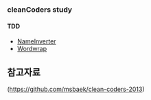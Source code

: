 ### cleanCoders study

#### TDD 
 - [NameInverter](https://github.com/zionlee0927/cleanCoders/tree/master/src/main/kotlin/tdd/nameInverter)
 - [Wordwrap](https://github.com/zionlee0927/cleanCoders/tree/master/src/main/kotlin/tdd/wordwrap)

## 참고자료
(https://github.com/msbaek/clean-coders-2013)
